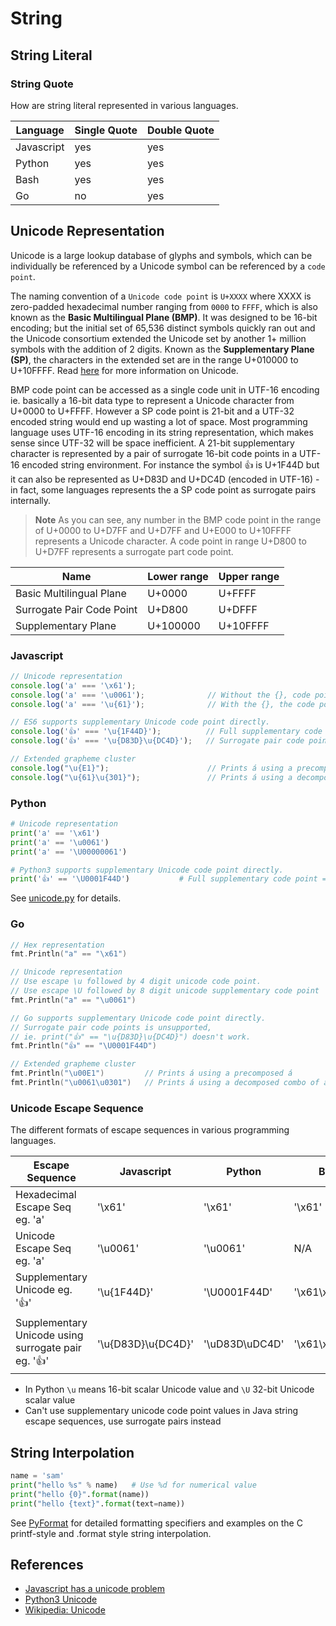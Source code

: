 # String

## String Literal

### String Quote

How are string literal represented in various languages.

| Language   | Single Quote | Double Quote |
|------------|--------------|--------------|
| Javascript | yes          | yes          |
| Python     | yes          | yes          |
| Bash       | yes          | yes          |
| Go         | no           | yes          |

## Unicode Representation

Unicode is a large lookup database of glyphs and symbols, which can be individually be referenced by a Unicode symbol can be referenced by a `code point`.

The naming convention of a `Unicode code point` is `U+XXXX` where XXXX is zero-padded hexadecimal number ranging from `0000` to `FFFF`, which is also known as the **Basic Multilingual Plane (BMP)**. It was designed to be 16-bit encoding; but the initial set of 65,536 distinct symbols quickly ran out and the Unicode consortium extended the Unicode set by another 1+ million symbols with the addition of 2 digits. Known as the **Supplementary Plane (SP)**, the characters in the extended set are in the range U+010000 to U+10FFFF. Read [here](https://en.wikipedia.org/wiki/Unicode) for more information on Unicode.

BMP code point can be accessed as a single code unit in UTF-16 encoding ie. basically a 16-bit data type to represent a Unicode character from U+0000 to U+FFFF. However a SP code point is 21-bit and a UTF-32 encoded string would end up wasting a lot of space. Most programming language uses UTF-16 encoding in its string representation, which makes sense since UTF-32 will be space inefficient. A 21-bit supplementary character is represented by a pair of surrogate 16-bit code points in a UTF-16 encoded string environment. For instance the symbol 👍 is U+1F44D but it can also be represented as U+D83D and U+DC4D (encoded in UTF-16) - in fact, some languages represents the a SP code point as surrogate pairs internally.

> **Note**
> As you can see, any number in the BMP code point in the range of U+0000 to U+D7FF and U+D7FF and U+E000 to U+10FFFF represents a Unicode character. A code point in range U+D800 to U+D7FF represents a surrogate part code point.

| Name                      | Lower range | Upper range |
|---------------------------|-------------|-------------|
| Basic Multilingual Plane  | U+0000      | U+FFFF      |
| Surrogate Pair Code Point | U+D800      | U+DFFF      |
| Supplementary Plane       | U+100000    | U+10FFFF    |


### Javascript

```javascript
// Unicode representation
console.log('a' === '\x61');
console.log('a' === '\u0061');              // Without the {}, code point be 4 digits.
console.log('a' === '\u{61}');              // With the {}, the code point can be 1-6 digits.

// ES6 supports supplementary Unicode code point directly.
console.log('👍' === '\u{1F44D}');          // Full supplementary code point => true
console.log('👍' === '\u{D83D}\u{DC4D}');   // Surrogate pair code points => true

// Extended grapheme cluster
console.log("\u{E1}");                      // Prints á using a precomposed á
console.log("\u{61}\u{301}");               // Prints á using a decomposed combo of a, ◌́
```

### Python

```python
# Unicode representation
print('a' == '\x61')
print('a' == '\u0061')
print('a' == '\U00000061')

# Python3 supports supplementary Unicode code point directly.
print('👍' == '\U0001F44D')           # Full supplementary code point => true
```

See [unicode.py](unicode.py) for details.

### Go

```go
// Hex representation
fmt.Println("a" == "\x61")

// Unicode representation
// Use escape \u followed by 4 digit unicode code point.
// Use escape \U followed by 8 digit unicode supplementary code point
fmt.Println("a" == "\u0061")

// Go supports supplementary Unicode code point directly.
// Surrogate pair code points is unsupported,
// ie. print("👍" == "\u{D83D}\u{DC4D}") doesn't work.
fmt.Println("👍" == "\U0001F44D")

// Extended grapheme cluster
fmt.Println("\u00E1")         // Prints á using a precomposed á
fmt.Println("\u0061\u0301")   // Prints á using a decomposed combo of a, ◌́
```

### Unicode Escape Sequence

The different formats of escape sequences in various programming languages.

| Escape Sequence                                     | Javascript         | Python         | Bash           | Go           |
|-----------------------------------------------------|--------------------|----------------|----------------|--------------|
| Hexadecimal Escape Seq eg. 'a'                      | '\x61'             | '\x61'         | '\x61'         | "\x61"       |
| Unicode Escape Seq eg. 'a'                          | '\u0061'           | '\u0061'       | N/A            | "\u0061"     |
| Supplementary Unicode eg. '👍'                      | '\u{1F44D}'        | '\U0001F44D'   | '\x61\xCC\x81' | "\U0001F44D" |
| Supplementary Unicode using surrogate pair eg. '👍' | '\u{D83D}\u{DC4D}' | '\uD83D\uDC4D' | '\x61\xCC\x81' | N/A          |

* In Python `\u` means 16-bit scalar Unicode value and `\U` 32-bit Unicode scalar value
* Can't use supplementary unicode code point values in Java string escape sequences, use surrogate pairs instead

## String Interpolation

```python
name = 'sam'
print("hello %s" % name)   # Use %d for numerical value
print("hello {0}".format(name))
print("hello {text}".format(text=name))
```

See [PyFormat](https://pyformat.info/) for detailed formatting specifiers and examples on the C printf-style and .format style string interpolation.

## References

* [Javascript has a unicode problem](https://mathiasbynens.be/notes/javascript-unicode)
* [Python3 Unicode](https://docs.python.org/3/howto/unicode.html)
* [Wikipedia: Unicode](https://en.wikipedia.org/wiki/Unicode)
